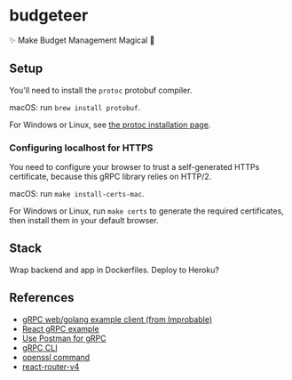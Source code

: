 # budgeteer
✨ Make Budget Management Magical 🎩

## Setup

You'll need to install the `protoc` protobuf compiler.

macOS: run `brew install protobuf`.

For Windows or Linux, see [the protoc installation page](http://google.github.io/proto-lens/installing-protoc.html).

### Configuring localhost for HTTPS

You need to configure your browser to trust a self-generated HTTPs certificate, because this gRPC library relies on HTTP/2.

macOS: run `make install-certs-mac`.

For Windows or Linux, run `make certs` to generate the required certificates, then install them in your default browser.

## Stack

Wrap backend and app in Dockerfiles. Deploy to Heroku?

## References

- [gRPC web/golang example client (from Improbable)](https://github.com/improbable-eng/grpc-web/tree/master/example)
- [React gRPC example](https://github.com/easyCZ/grpc-web-hacker-news)
- [Use Postman for gRPC](https://github.com/jnewmano/grpc-json-proxy)
- [gRPC CLI](https://github.com/njpatel/grpcc)
- [openssl command](https://letsencrypt.org/docs/certificates-for-localhost/#making-and-trusting-your-own-certificates)
- [react-router-v4](https://codeburst.io/react-router-v4-unofficial-migration-guide-5a370b8905a)
